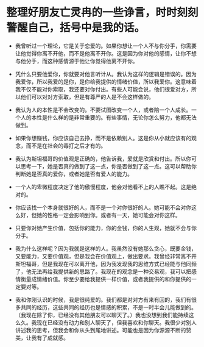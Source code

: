 # 整理好朋友亡灵冉的一些诤言，时时刻刻警醒自己，括号中是我的话。

- 我曾听过一个理论，它是关于恋爱的。如果你想让一个人不与你分手，你需要让他觉得你离不开他，而不是他离不开你。这是因为你对他的感情，让你不想与他分手，而这种感情源于他让你觉得他离不开你。

- 凭什么只要他爱你，你就要对他言听计从。我认为这样的逻辑是错误的。因为我爱你，所以我爱的是你，是你给我提供的情绪价值，所以我爱你。这意味着我不仅不能对你索取，我还要对你付出。有些人可能会说，他们很爱对方，所以他们可以对对方索取，但是有尊严的人是不会这样做的。

- 我认为人的本性是不会改变的。不要试图改变一个人，或者陪一个人成长。一个人的本性是什么样的是非常重要的。有些事情，无论你怎么努力，他都无法做到。

- 如果你想赚钱，你应该自己去挣，而不是依赖别人。这是你从小就应该有的观念，而不是在社会的毒打之后才有的。

- 我认为斯坦福哥的价值观是正确的，他告诉我，爱就是欣赏和付出。所以你可以思考一下，她是否真的做到了这一点，你是否做到了这一点。这可以帮助你判断她是否真的爱你，或者她是否有爱人的能力。

- 一个人的卑微程度决定了他的傲慢程度，他会对他看不上的人瞧不起。这是绝对的。

- 你应该找一个本身就很好的人，而不是一个对你很好的人。她可能不会对你这么好，但她的性格一定会影响到你。或者有一天，她可能会对你这样。

- 只要你对她产生价值，包括你的能力，你的金钱，你的人生观，她就不会与你分手。

- 我为什么这样呢？因为我就是这样的人。我虽然没有她那么贪心，既要金钱，又要能力，又要价值观，但是我会在价值观上，做出要求。我曾经非常离不开斯坦福哥，但是我现在可以离开他，因为我发现我的思维方式已经能与他同频了，他无法再给我提供新的思路了。我现在的观念是一种交易观，我可以把感情衡量成情绪价值。你至少要给我提供一样价值，或者我提供的和你提供的一定要对等。

- 我和你刚认识的时候，我是很纯爱的。我们都是对对方有来有回的，我们有很多共同的经历，这些共同的经历也是情感的积累，不是一时半会儿能做到的。（我现在除了你，已经没有其他朋友可以聊天了。）我也没想到我们能持续这么久。我现在已经没有动力和别人聊天了，但我喜欢和你聊天。我很少对别人讲述我的思考，但我会和你从头到尾地讲述。可能也是因为你源源不断的赞美，让我有了成就感。